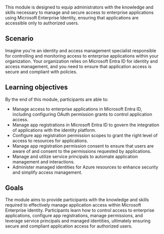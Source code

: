 This module is designed to equip administrators with the knowledge and skills necessary to manage and secure access to enterprise applications using Microsoft Enterprise Identity, ensuring that applications are accessible only to authorized users.

## Scenario

Imagine you're an identity and access management specialist responsible for controlling and monitoring access to enterprise applications within your organization. Your organization relies on Microsoft Entra ID for identity and access management, and you need to ensure that application access is secure and compliant with policies.

## Learning objectives

By the end of this module, participants are able to:

 -  Manage access to enterprise applications in Microsoft Entra ID, including configuring OAuth permission grants to control application access.
 -  Manage app registrations in Microsoft Entra ID to govern the integration of applications with the identity platform.
 -  Configure app registration permission scopes to grant the right level of access to resources for applications.
 -  Manage app registration permission consent to ensure that users are aware of and consent to the permissions requested by applications.
 -  Manage and utilize service principals to automate application management and interactions.
 -  Administer managed identities for Azure resources to enhance security and simplify access management.

## Goals

The module aims to provide participants with the knowledge and skills required to effectively manage application access within Microsoft Enterprise Identity. Participants learn how to control access to enterprise applications, configure app registrations, manage permissions, and leverage service principals and managed identities, ultimately ensuring secure and compliant application access for authorized users.

